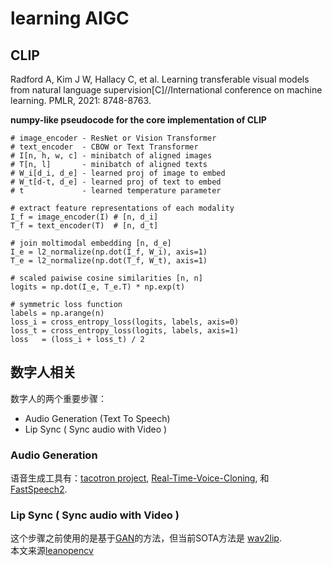 # learning AIGC 

## CLIP
Radford A, Kim J W, Hallacy C, et al. Learning transferable visual models from natural language supervision[C]//International conference on machine learning. PMLR, 2021: 8748-8763.

**numpy-like pseudocode for the core implementation of CLIP**

    # image_encoder - ResNet or Vision Transformer
    # text_encoder  - CBOW or Text Transformer
    # I[n, h, w, c] - minibatch of aligned images
    # T[n, l]       - minibatch of aligned texts
    # W_i[d_i, d_e] - learned proj of image to embed
    # W_t[d-t, d_e] - learned proj of text to embed
    # t             - learned temperature parameter
    
    # extract feature representations of each modality
    I_f = image_encoder(I) # [n, d_i]
    T_f = text_encoder(T)  # [n, d_t]
    
    # join moltimodal embedding [n, d_e]
    I_e = l2_normalize(np.dot(I_f, W_i), axis=1)
    T_e = l2_normalize(np.dot(T_f, W_t), axis=1)
    
    # scaled paiwise cosine similarities [n, n]
    logits = np.dot(I_e, T_e.T) * np.exp(t)
    
    # symmetric loss function
    labels = np.arange(n)
    loss_i = cross_entropy_loss(logits, labels, axis=0)
    loss_t = cross_entropy_loss(logits, labels, axis=1)
    loss   = (loss_i + loss_t) / 2

## 数字人相关
数字人的两个重要步骤：
- Audio Generation (Text To Speech)
- Lip Sync ( Sync audio with Video )

### Audio Generation
 语音生成工具有：[tacotron project](https://google.github.io/tacotron/), [Real-Time-Voice-Cloning](https://github.com/CorentinJ/Real-Time-Voice-Cloning), 和 [FastSpeech2](https://github.com/ming024/FastSpeech2).
 
### Lip Sync ( Sync audio with Video )
 这个步骤之前使用的是基于[GAN](https://learnopencv.com/introduction-to-generative-adversarial-networks/)的方法，但当前SOTA方法是 [wav2lip](http://bhaasha.iiit.ac.in/lipsync/).  
 本文来源[leanopencv](https://learnopencv.com/ai-behind-the-diwali-2021-not-just-a-cadbury-ad/)
